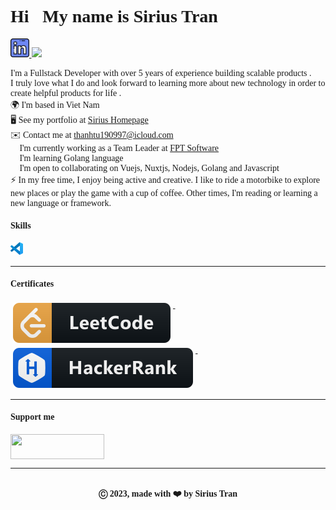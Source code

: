 <div face="Cascadia Code" style="font-family: Cascadia Code;">
  
<h1>Hi👋My name is Sirius Tran</h1>
  
<p align="left">
  <a href="https://www.linkedin.com/in/tutranmvp/" target="_blank">
    <img height="30" src="https://raw.githubusercontent.com/AbhishekMaira10/AbhishekMaira10/master/linkedin.png?raw=true">
  </a>
  <a href="https://www.instagram.com/tutranmvp/" target="_blank">
    <img height="30" src="https://www.citypng.com/public/uploads/preview/vector-cloud-shape-comic-style-instagram-icon-701751695127249os8jqsonm0.png">
  </a>
</p>

I'm a Fullstack Developer with over 5 years of experience building scalable products .<br>
I truly love what I do and look forward to learning more about new technology in order to create helpful products for life .<br>
🌍  I'm based in Viet Nam <br>
🖥️  See my portfolio at <a href="https://tutran-profile.web.app">Sirius Homepage</a> <br>
✉️  Contact me at <a href="mailto:thanhtu190997@icloud.com">thanhtu190997@icloud.com</a> <br>
🚀  I'm currently working as a Team Leader at <a href="https://www.fpt-software.com/">FPT Software</a> <br>
🧠  I'm learning Golang language <br>
🤝  I'm open to collaborating on Vuejs, Nuxtjs, Nodejs, Golang and Javascript <br>
⚡  In my free time, I enjoy being active and creative. I like to ride a motorbike to explore new places or play the game with a cup of coffee. Other times, I'm reading or learning a new language or framework.
<br>

<h4>Skills</h5>
<code><img height="20" src="https://raw.githubusercontent.com/github/explore/80688e429a7d4ef2fca1e82350fe8e3517d3494d/topics/visual-studio-code/visual-studio-code.png"></code>
<hr/>

<h4>Certificates</h5>
<p align="left">
  <a href="https://leetcode.com/abhishekmaira1999/">
    <img src="https://raw.githubusercontent.com/AbhishekMaira10/AbhishekMaira10/master/Resources/svg/leetcode.svg" alt="leetcode" style="vertical-align:top; margin:4px">
  </a>&nbsp;&nbsp;&nbsp;
  <a href="https://www.hackerrank.com/abhishekmaira191">
    <img src="https://raw.githubusercontent.com/AbhishekMaira10/AbhishekMaira10/master/Resources/svg/hackerrank.svg" alt="hackerrank" style="vertical-align:top; margin:4px">
  </a>&nbsp;&nbsp;&nbsp;
</p>
<hr/>

<h4>Support me</h5>
<a href="https://buymeacoffee.com/tutranmvp" target="_blank">
 <img align="center" height="40px" width="150px" src="https://www.codehim.com/wp-content/uploads/2022/09/bmc-button-640x180.png" />
</a>
<hr/>

<div align="center">
  <br/>
  <strong>Ⓒ 2023, made with ❤️ by Sirius Tran</strong>
</div>

</div>
